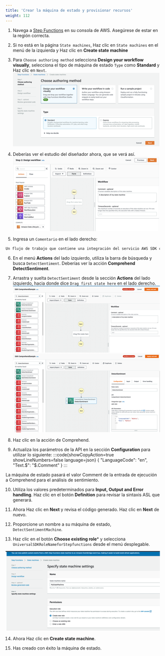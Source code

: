 ```yaml
---
title: 'Crear la máquina de estado y provisionar recursos'
weight: 112
---
```


1. Navega a [Step Functions](https://console.aws.amazon.com/states/home) en su consola de AWS. Asegúrese de estar en la región correcta.

2. Si no está en la página `State machines`, Haz clic en `State machines` en el menú de la izquierda y Haz clic en **Create state machine**

3. Para `Choose authoring method` selecciona **Design your workflow visually**, selecciona el tipo de máquina de estado `Type` como **Standard** y Haz clic en `Next`.
   ![Studio](/static/img/module-6/studio-selection.png)

4. Deberías ver el estudio del diseñador ahora, que se verá así.
   ![](/static/img/module-6/studio-designer.png)

5. Ingresa un `Comentario` en el lado derecho: 

```bash
Un flujo de trabajo que contiene una integración del servicio AWS SDK con Amazon Comprehend.
```

6. En el menú **Actions** del lado izquierdo, utiliza la barra de búsqueda y busca `DetectSentiment`. Deberías ver la acción **Comprehend DetectSentiment**.

7. Arrastra y suelta `DetectSentiment` desde la sección **Actions** del lado izquierdo, hacia donde dice `Drag first state here` en el lado derecho.
   ![](/static/img/module-9/detect-sentiment.png)
   ![](/static/img/module-9/detect-sentiment-state.png)

8. Haz clic en la acción de Comprehend.
9. Actualiza los parámetros de la API en la sección **Configuration** para utilizar lo siguiente:
:::code{showCopyAction=true showLineNumbers=false language=json}
{
  "LanguageCode": "en",
  "Text.$": "$.Comment"
}
:::

La máquina de estado pasará el valor Comment de la entrada de ejecución a Comprehend para el análisis de sentimiento.

10. Utiliza los valores predeterminados para **Input, Output and Error handling**. Haz clic en el botón **Definition** para revisar la sintaxis ASL que generará.
    
11. Ahora Haz clic en **Next** y revisa el código generado. Haz clic en **Next** de nuevo.
12. Proporcione un nombre a su máquina de estado, `DetectSentimentMachine`.

13. Haz clic en el botón **Choose existing role*** y selecciona `UniversalSDKRoleNameforStepfunctions` desde el menú desplegable.

![](/static/img/module-9/iam.png)

14. Ahora Haz clic en **Create state machine**.

15. Has creado con éxito la máquina de estado.
